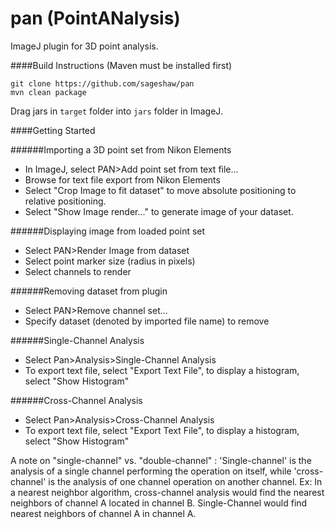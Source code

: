 # pan (PointANalysis)
ImageJ plugin for 3D point analysis.

####Build Instructions (Maven must be installed first)
```$xslt
git clone https://github.com/sageshaw/pan
mvn clean package
```
Drag jars in `target` folder into `jars` folder in ImageJ.

####Getting Started

######Importing a 3D point set from Nikon Elements
* In ImageJ, select PAN>Add point set from text file...
* Browse for text file export from Nikon Elements
* Select "Crop Image to fit dataset" to move absolute positioning to relative positioning.
* Select "Show Image render..." to generate image of your dataset.

######Displaying image from loaded point set
* Select PAN>Render Image from dataset
* Select point marker size (radius in pixels)
* Select channels to render

######Removing dataset from plugin
* Select PAN>Remove channel set...
* Specify dataset (denoted by imported file name) to remove

######Single-Channel Analysis
* Select Pan>Analysis>Single-Channel Analysis
* To export text file, select "Export Text File", to display a histogram, select "Show Histogram"

######Cross-Channel Analysis
* Select Pan>Analysis>Cross-Channel Analysis
* To export text file, select "Export Text File", to display a histogram, select "Show Histogram"

A note on "single-channel" vs. "double-channel" :
'Single-channel' is the analysis of a single channel performing the operation on itself, while
'cross-channel' is the analysis of one channel operation on another channel.
Ex: In a nearest neighbor algorithm, cross-channel analysis would find the nearest neighbors of channel A located in channel B.
Single-Channel would find nearest neighbors of channel A in channel A.

